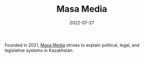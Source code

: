 ﻿---
title: "Masa Media"
linkTitle: "Masa Media"
date: 2022-07-27
countries: ["Kazakhstan"]
category: ["Independent media"] 
tags: ["media publication", "local media", "news"]
dates: [2021-2022] 
data_type: ["news"] 
language: ["Russian", "Kazakh"]
description: 
  Masa Media strives to explain political, legal, and legislative systems in Kazakhstan.
---
Founded in 2021, [Masa Media](https://masa.media/) strives to explain political, legal, and legislative systems in Kazakhstan. 
